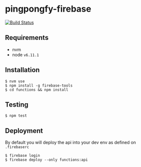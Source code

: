 # pingpongfy-firebase

[![Build Status](https://travis-ci.org/vicente-valls/pingpongfy-firebase.svg?branch=master)](https://travis-ci.org/vicente-valls/pingpongfy-firebase)

## Requirements
* nvm
* node `v6.11.1`

## Installation
```
$ nvm use
$ npm install -g firebase-tools
$ cd functions && npm install
```


## Testing
```
$ npm test
```

## Deployment
By default you will deploy the api into your dev env as defined on `.firebaserc`
```
$ firebase login
$ firebase deploy --only functions:api
```
